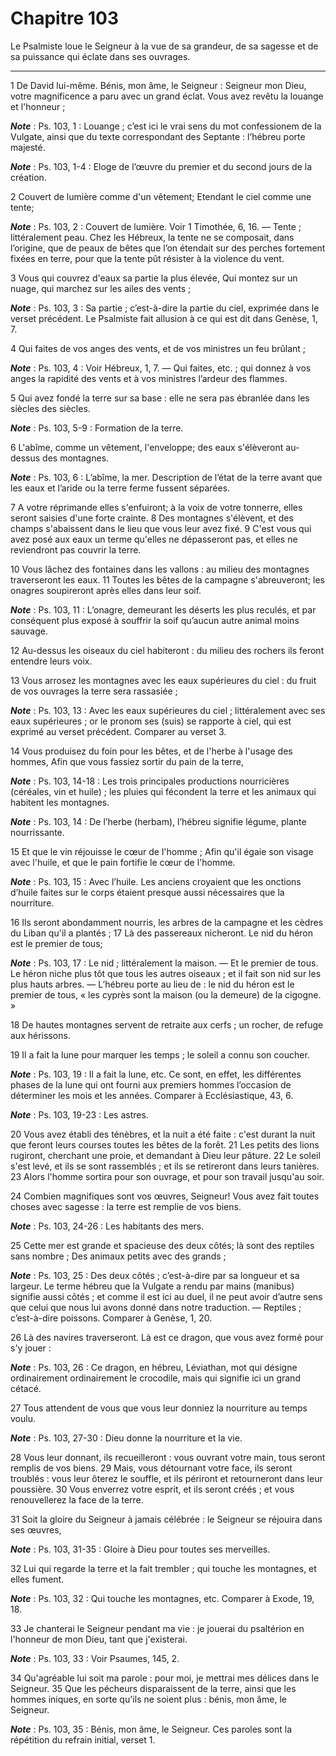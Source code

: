 # Chapitre 103

Le Psalmiste loue le Seigneur à la vue de sa grandeur, de sa sagesse et de sa puissance qui éclate dans ses ouvrages.

***

1 De David lui-même. Bénis, mon âme, le Seigneur : Seigneur mon Dieu, votre magnificence a paru avec un grand éclat. Vous avez revêtu la louange et l'honneur ;

***Note*** :  Ps. 103, 1 : Louange ; c’est ici le vrai sens du mot confessionem de la Vulgate, ainsi que du texte correspondant des Septante : l’hébreu porte majesté.

***Note*** :  Ps. 103, 1-4 : Eloge de l’œuvre du premier et du second jours de la création.

2 Couvert de lumière comme d'un vêtement; Etendant le ciel comme une tente;

***Note*** :  Ps. 103, 2 : Couvert de lumière. Voir 1 Timothée, 6, 16. ― Tente ; littéralement peau. Chez les Hébreux, la tente ne se composait, dans l’origine, que de peaux de bêtes que l’on étendait sur des perches fortement fixées en terre, pour que la tente pût résister à la violence du vent.

3 Vous qui couvrez d'eaux sa partie la plus élevée, Qui montez sur un nuage, qui marchez sur les ailes des vents ;

***Note*** :  Ps. 103, 3 : Sa partie ; c’est-à-dire la partie du ciel, exprimée dans le verset précédent. Le Psalmiste fait allusion à ce qui est dit dans Genèse, 1, 7.

4 Qui faites de vos anges des vents, et de vos ministres un feu brûlant ;

***Note*** :  Ps. 103, 4 : Voir Hébreux, 1, 7. ― Qui faites, etc. ; qui donnez à vos anges la rapidité des vents et à vos ministres l’ardeur des flammes.


5 Qui avez fondé la terre sur sa base : elle ne sera pas ébranlée dans les siècles des siècles.

***Note*** :  Ps. 103, 5-9 : Formation de la terre.

6 L'abîme, comme un vêtement, l'enveloppe; des eaux s'élèveront au-dessus des montagnes.

***Note*** :  Ps. 103, 6 : L’abîme, la mer. Description de l’état de la terre avant que les eaux et l’aride ou la terre ferme fussent séparées.

7 A votre réprimande elles s'enfuiront; à la voix de votre tonnerre, elles seront saisies d'une forte crainte. 8 Des montagnes s'élèvent, et des champs s'abaissent dans le lieu que vous leur avez fixé. 9 C'est vous qui avez posé aux eaux un terme qu'elles ne dépasseront pas, et elles ne reviendront pas couvrir la terre.


10 Vous lâchez des fontaines dans les vallons : au milieu des montagnes traverseront les eaux. 11 Toutes les bêtes de la campagne s'abreuveront; les onagres soupireront après elles dans leur soif.

***Note*** :  Ps. 103, 11 : L’onagre, demeurant les déserts les plus reculés, et par conséquent plus exposé à souffrir la soif qu’aucun autre animal moins sauvage.

12 Au-dessus les oiseaux du ciel habiteront : du milieu des rochers ils feront entendre leurs voix.


13 Vous arrosez les montagnes avec les eaux supérieures du ciel : du fruit de vos ouvrages la terre sera rassasiée ;

***Note*** :  Ps. 103, 13 : Avec les eaux supérieures du ciel ; littéralement avec ses eaux supérieures ; or le pronom ses (suis) se rapporte à ciel, qui est exprimé au verset précédent. Comparer au verset 3.

14 Vous produisez du foin pour les bêtes, et de l'herbe à l'usage des hommes, Afin que vous fassiez sortir du pain de la terre,

***Note*** :  Ps. 103, 14-18 : Les trois principales productions nourricières (céréales, vin et huile) ; les pluies qui fécondent la terre et les animaux qui habitent les montagnes.

***Note*** :  Ps. 103, 14 : De l’herbe (herbam), l’hébreu signifie légume, plante nourrissante.

15 Et que le vin réjouisse le cœur de l'homme ; Afin qu'il égaie son visage avec l'huile, et que le pain fortifie le cœur de l'homme.

***Note*** :  Ps. 103, 15 : Avec l’huile. Les anciens croyaient que les onctions d’huile faites sur le corps étaient presque aussi nécessaires que la nourriture.


16 Ils seront abondamment nourris, les arbres de la campagne et les cèdres du Liban qu'il a plantés ; 17 Là des passereaux nicheront. Le nid du héron est le premier de tous;

***Note*** :  Ps. 103, 17 : Le nid ; littéralement la maison. ― Et le premier de tous. Le héron niche plus tôt que tous les autres oiseaux ; et il fait son nid sur les plus hauts arbres. ― L’hébreu porte au lieu de : le nid du héron est le premier de tous, « les cyprès sont la maison (ou la demeure) de la cigogne. »

18 De hautes montagnes servent de retraite aux cerfs ; un rocher, de refuge aux hérissons.


19 Il a fait la lune pour marquer les temps ; le soleil a connu son coucher.

***Note*** :  Ps. 103, 19 : Il a fait la lune, etc. Ce sont, en effet, les différentes phases de la lune qui ont fourni aux premiers hommes l’occasion de déterminer les mois et les années. Comparer à Ecclésiastique, 43, 6.

***Note*** :  Ps. 103, 19-23 : Les astres.

20 Vous avez établi des ténèbres, et la nuit a été faite : c'est durant la nuit que feront leurs courses toutes les bêtes de la forêt. 21 Les petits des lions rugiront, cherchant une proie, et demandant à Dieu leur pâture. 22 Le soleil s'est levé, et ils se sont rassemblés ; et ils se retireront dans leurs tanières. 23 Alors l'homme sortira pour son ouvrage, et pour son travail jusqu'au soir.


24 Combien magnifiques sont vos œuvres, Seigneur! Vous avez fait toutes choses avec sagesse : la terre est remplie de vos biens.

***Note*** :  Ps. 103, 24-26 : Les habitants des mers.

25 Cette mer est grande et spacieuse des deux côtés; là sont des reptiles sans nombre ; Des animaux petits avec des grands ;

***Note*** :  Ps. 103, 25 : Des deux côtés ; c’est-à-dire par sa longueur et sa largeur. Le terme hébreu que la Vulgate a rendu par mains (manibus) signifie aussi côtés ; et comme il est ici au duel, il ne peut avoir d’autre sens que celui que nous lui avons donné dans notre traduction. ― Reptiles ; c’est-à-dire poissons. Comparer à Genèse, 1, 20.

26 Là des navires traverseront. Là est ce dragon, que vous avez formé pour s'y jouer :

***Note*** :  Ps. 103, 26 : Ce dragon, en hébreu, Léviathan, mot qui désigne ordinairement ordinairement le crocodile, mais qui signifie ici un grand cétacé.


27 Tous attendent de vous que vous leur donniez la nourriture au temps voulu.

***Note*** :  Ps. 103, 27-30 : Dieu donne la nourriture et la vie.

28 Vous leur donnant, ils recueilleront : vous ouvrant votre main, tous seront remplis de vos biens. 29 Mais, vous détournant votre face, ils seront troublés : vous leur ôterez le souffle, et ils périront et retourneront dans leur poussière. 30 Vous enverrez votre esprit, et ils seront créés ; et vous renouvellerez la face de la terre.


31 Soit la gloire du Seigneur à jamais célébrée : le Seigneur se réjouira dans ses œuvres,

***Note*** :  Ps. 103, 31-35 : Gloire à Dieu pour toutes ses merveilles.

32 Lui qui regarde la terre et la fait trembler ; qui touche les montagnes, et elles fument.

***Note*** :  Ps. 103, 32 : Qui touche les montagnes, etc. Comparer à Exode, 19, 18.

33 Je chanterai le Seigneur pendant ma vie : je jouerai du psaltérion en l'honneur de mon Dieu, tant que j'existerai.

***Note*** :  Ps. 103, 33 : Voir Psaumes, 145, 2.

34 Qu'agréable lui soit ma parole : pour moi, je mettrai mes délices dans le Seigneur. 35 Que les pécheurs disparaissent de la terre, ainsi que les hommes iniques, en sorte qu'ils ne soient plus : bénis, mon âme, le Seigneur.

***Note*** :  Ps. 103, 35 : Bénis, mon âme, le Seigneur. Ces paroles sont la répétition du refrain initial, verset 1.

